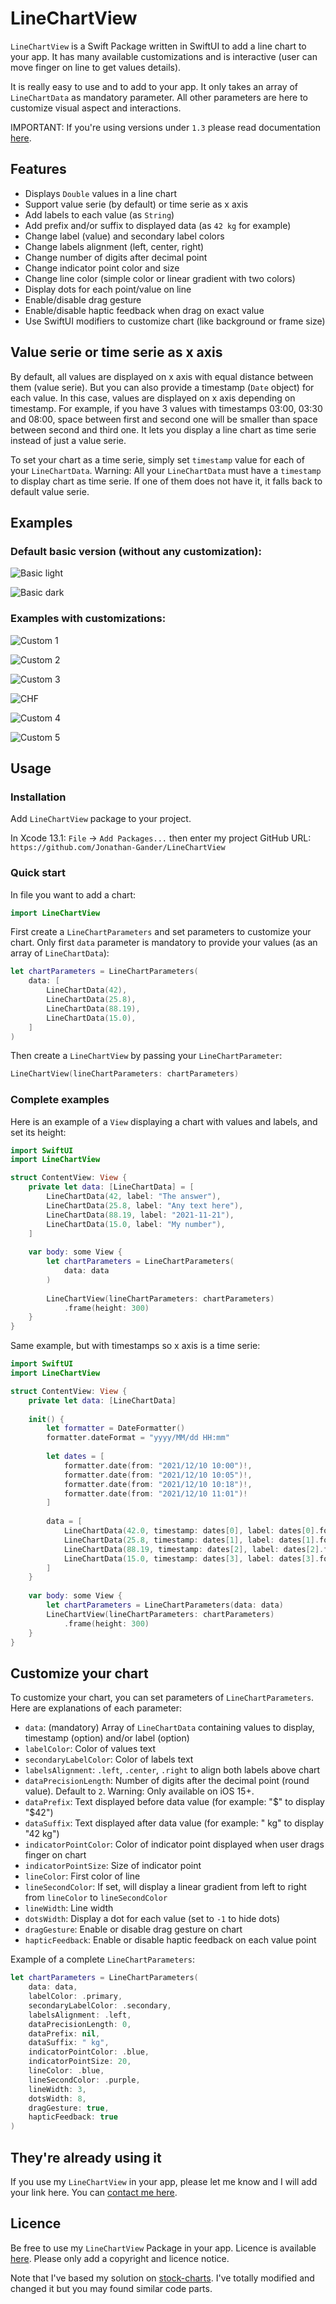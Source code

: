 # LineChartView

`LineChartView` is a Swift Package written in SwiftUI to add a line chart to your app. It has many available customizations and is interactive (user can move finger on line to get values details).

It is really easy to use and to add to your app. It only takes an array of `LineChartData` as mandatory parameter. All other parameters are here to customize visual aspect and interactions.

IMPORTANT: If you're using versions under `1.3` please read documentation [here](https://github.com/Jonathan-Gander/LineChartView/blob/main/README-previous-v1.3.md).

## Features

- Displays `Double` values in a line chart
- Support value serie (by default) or time serie as x axis
- Add labels to each value (as `String`)
- Add prefix and/or suffix to displayed data (as `42 kg` for example)
- Change label (value) and secondary label colors
- Change labels alignment (left, center, right)
- Change number of digits after decimal point
- Change indicator point color and size
- Change line color (simple color or linear gradient with two colors)
- Display dots for each point/value on line
- Enable/disable drag gesture
- Enable/disable haptic feedback when drag on exact value
- Use SwiftUI modifiers to customize chart (like background or frame size)

## Value serie or time serie as x axis
By default, all values are displayed on x axis with equal distance between them (value serie). But you can also provide a timestamp (`Date` object) for each value. In this case, values are displayed on x axis depending on timestamp. For example, if you have 3 values with timestamps 03:00, 03:30 and 08:00, space between first and second one will be smaller than space between second and third one. It lets you display a line chart as time serie instead of just a value serie.

To set your chart as a time serie, simply set `timestamp` value for each of your `LineChartData`. Warning: All your `LineChartData` must have a `timestamp` to display chart as time serie. If one of them does not have it, it falls back to default value serie.

## Examples

### Default basic version (without any customization):

![Basic light](https://user-images.githubusercontent.com/1695222/143007122-fda76cd6-db04-41a8-bde3-d4cc6a28ea36.png)

![Basic dark](https://user-images.githubusercontent.com/1695222/143007298-c454db5b-b636-4e68-91e5-c1eeff4a8749.png)

### Examples with customizations:

![Custom 1](https://user-images.githubusercontent.com/1695222/143007907-7acd8f2e-3e04-452f-9a04-67fdceeb80af.png)

![Custom 2](https://user-images.githubusercontent.com/1695222/143008445-e532c171-a659-42b9-b2c6-49c5bacda214.png)

![Custom 3](https://user-images.githubusercontent.com/1695222/143009005-f1def92c-4679-4fca-a6dc-5fab3c161eb9.png)

![CHF](https://user-images.githubusercontent.com/1695222/161321934-2560c670-5a6d-46ca-8494-429943d18684.png)

![Custom 4](https://user-images.githubusercontent.com/1695222/143009330-71530e2b-a7d0-4766-9b19-2fb000147486.png)

![Custom 5](https://user-images.githubusercontent.com/1695222/143010489-88d4d4b0-1ab8-4b77-adf0-337513be3426.png)


## Usage

### Installation

Add `LineChartView` package to your project. 

In Xcode 13.1: `File` -> `Add Packages...` then enter my project GitHub URL:  
`https://github.com/Jonathan-Gander/LineChartView`

### Quick start
In file you want to add a chart:

```swift
import LineChartView
```

First create a `LineChartParameters` and set parameters to customize your chart. Only first `data` parameter is mandatory to provide your values (as an array of `LineChartData`):

```swift
let chartParameters = LineChartParameters(
    data: [
        LineChartData(42),
        LineChartData(25.8),
        LineChartData(88.19),
        LineChartData(15.0),
    ]
)
```

Then create a `LineChartView` by passing your `LineChartParameter`:

```swift
LineChartView(lineChartParameters: chartParameters)
```

### Complete examples

Here is an example of a `View` displaying a chart with values and labels, and set its height:

```swift
import SwiftUI
import LineChartView

struct ContentView: View {
    private let data: [LineChartData] = [
        LineChartData(42, label: "The answer"),
        LineChartData(25.8, label: "Any text here"),
        LineChartData(88.19, label: "2021-11-21"),
        LineChartData(15.0, label: "My number"),
    ]
    
    var body: some View {
        let chartParameters = LineChartParameters(
            data: data
        )
        
        LineChartView(lineChartParameters: chartParameters)
            .frame(height: 300)
    }
}
```

Same example, but with timestamps so x axis is a time serie:

```swift
import SwiftUI
import LineChartView

struct ContentView: View {
    private let data: [LineChartData]
    
    init() {
        let formatter = DateFormatter()
        formatter.dateFormat = "yyyy/MM/dd HH:mm"
        
        let dates = [
            formatter.date(from: "2021/12/10 10:00")!,
            formatter.date(from: "2021/12/10 10:05")!,
            formatter.date(from: "2021/12/10 10:18")!,
            formatter.date(from: "2021/12/10 11:01")!
        ]
        
        data = [
            LineChartData(42.0, timestamp: dates[0], label: dates[0].formatted(date: .numeric, time: .standard)),
            LineChartData(25.8, timestamp: dates[1], label: dates[1].formatted(date: .numeric, time: .standard)),
            LineChartData(88.19, timestamp: dates[2], label: dates[2].formatted(date: .numeric, time: .standard)),
            LineChartData(15.0, timestamp: dates[3], label: dates[3].formatted(date: .numeric, time: .standard))
        ]
    }
    
    var body: some View {
        let chartParameters = LineChartParameters(data: data)
        LineChartView(lineChartParameters: chartParameters)
            .frame(height: 300)
    }
}
```

## Customize your chart

To customize your chart, you can set parameters of `LineChartParameters`. Here are explanations of each parameter:

- `data`: (mandatory) Array of `LineChartData` containing values to display, timestamp (option) and/or label (option)
- `labelColor`: Color of values text
- `secondaryLabelColor`: Color of labels text
- `labelsAlignment`: `.left`, `.center`, `.right` to align both labels above chart
- `dataPrecisionLength`: Number of digits after the decimal point (round value). Default to `2`. Warning: Only available on iOS 15+.
- `dataPrefix`: Text displayed before data value (for example: "$" to display "$42")
- `dataSuffix`: Text displayed after data value (for example: " kg" to display "42 kg")
- `indicatorPointColor`: Color of indicator point displayed when user drags finger on chart
- `indicatorPointSize`: Size of indicator point
- `lineColor`: First color of line
- `lineSecondColor`: If set, will display a linear gradient from left to right from `lineColor` to `lineSecondColor`
- `lineWidth`: Line width
- `dotsWidth`: Display a dot for each value (set to `-1` to hide dots)
- `dragGesture`: Enable or disable drag gesture on chart
- `hapticFeedback`: Enable or disable haptic feedback on each value point

Example of a complete `LineChartParameters`:

```swift
let chartParameters = LineChartParameters(
    data: data,
    labelColor: .primary,
    secondaryLabelColor: .secondary,
    labelsAlignment: .left,
    dataPrecisionLength: 0,
    dataPrefix: nil,
    dataSuffix: " kg",
    indicatorPointColor: .blue,
    indicatorPointSize: 20,
    lineColor: .blue,
    lineSecondColor: .purple,
    lineWidth: 3,
    dotsWidth: 8,
    dragGesture: true,
    hapticFeedback: true
)
```

## They're already using it

If you use my `LineChartView` in your app, please let me know and I will add your link here. You can [contact me here](https://contact.gander.family?locale=en).

## Licence

Be free to use my `LineChartView` Package in your app. Licence is available [here](https://github.com/Jonathan-Gander/LineChartView/blob/main/LICENSE). Please only add a copyright and licence notice.

Note that I've based my solution on [stock-charts](https://github.com/denniscm190/stock-charts). I've totally modified and changed it but you may found similar code parts.
